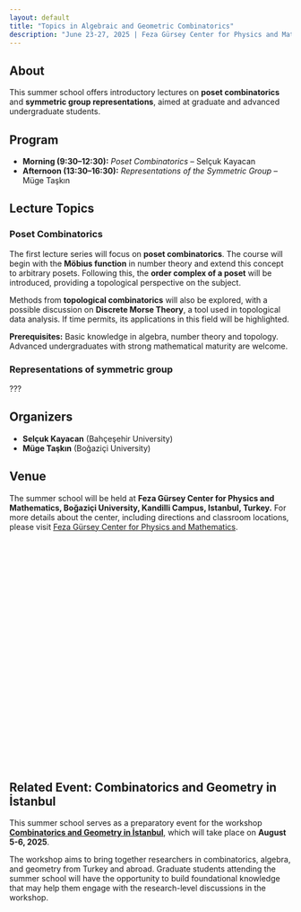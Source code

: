 ```yaml
---
layout: default
title: "Topics in Algebraic and Geometric Combinatorics"
description: "June 23-27, 2025 | Feza Gürsey Center for Physics and Mathematics"
---
```


## About  
This summer school offers introductory lectures on **poset combinatorics** and **symmetric group representations**, aimed at graduate and advanced undergraduate students.  

## Program  
- **Morning (9:30–12:30):** *Poset Combinatorics* – Selçuk Kayacan  
- **Afternoon (13:30–16:30):** *Representations of the Symmetric Group* – Müge Taşkın

## Lecture Topics  

### Poset Combinatorics  
The first lecture series will focus on **poset combinatorics**. The course will begin with the **Möbius function** in number theory and extend this concept to arbitrary posets. Following this, the **order complex of a poset** will be introduced, providing a topological perspective on the subject.  

Methods from **topological combinatorics** will also be explored, with a possible discussion on **Discrete Morse Theory**, a tool used in topological data analysis. If time permits, its applications in this field will be highlighted.  

**Prerequisites:** Basic knowledge in algebra, number theory and topology. Advanced undergraduates with strong mathematical maturity are welcome.

### Representations of symmetric group
???







## Organizers  
- **Selçuk Kayacan** (Bahçeşehir University)  
- **Müge Taşkın** (Boğaziçi University)  

## Venue
The summer school will be held at **Feza Gürsey Center for Physics and Mathematics, Boğaziçi University, Kandilli Campus, Istanbul, Turkey.**
For more details about the center, including directions and classroom locations, please visit [Feza Gürsey Center for Physics and Mathematics](https://fezagursey.bogazici.edu.tr/).
  

<!-- Leaflet CSS -->
<link rel="stylesheet" href="https://unpkg.com/leaflet@1.9.4/dist/leaflet.css" />

<!-- Leaflet JS -->
<script src="https://unpkg.com/leaflet@1.9.4/dist/leaflet.js"></script>

<div id="map" style="height: 400px;"></div>
<script src="assets/js/maps.js"></script> 


## Related Event: Combinatorics and Geometry in İstanbul  

This summer school serves as a preparatory event for the workshop **[Combinatorics and Geometry in İstanbul](https://cg-istanbul.github.io/cgi2025/)**, which will take place on **August 5-6, 2025**.  

The workshop aims to bring together researchers in combinatorics, algebra, and geometry from Turkey and abroad. Graduate students attending the summer school will have the opportunity to build foundational knowledge that may help them engage with the research-level discussions in the workshop.  

